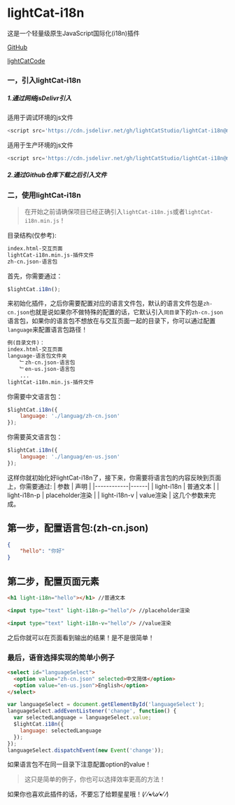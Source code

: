 # lightCat-i18n
这是一个轻量级原生JavaScript国际化(i18n)插件

[GitHub](https://github.com/lightCatStudio/lightCat-i18n)

[lightCatCode](https://lightCatCode.flarum.cloud)
### 一，引入lightCat-i18n
##### 1.通过网络jsDelivr引入
适用于调试环境的js文件
```JavaScript
<script src='https://cdn.jsdelivr.net/gh/lightCatStudio/lightCat-i18n@main/lightCat-i18n.js'></script>
```
适用于生产环境的js文件
```JavaScript
<script src='https://cdn.jsdelivr.net/gh/lightCatStudio/lightCat-i18n@main/lightCat-i18n.min.js'></script>
```
##### 2.通过Github仓库下载之后引入文件
### 二，使用lightCat-i18n
> 在开始之前请确保项目已经正确引入`lightCat-i18n.js`或者`lightCat-i18n.min.js`！

目录结构(仅参考):
```txt
index.html-交互页面
lightCat-i18n.min.js-插件文件
zh-cn.json-语言包
```
首先，你需要通过：
```JavaScript
$lightCat.i18n();
```
来初始化插件，之后你需要配置对应的语言文件包，默认的语言文件包是`zh-cn.json`也就是说如果你不做特殊的配置的话，它默认引入`同目录`下的`zh-cn.json`语言包，如果你的语言包不想放在与交互页面一起的目录下，你可以通过配置`language`来配置语言包路径！
```txt
例(目录文件)：
index.html-交互页面
language-语言包文件夹
    ﹂zh-cn.json-语言包
    ﹂en-us.json-语言包
    ...
lightCat-i18n.min.js-插件文件
```
你需要中文语言包：
```JavaScript
$lightCat.i18n({
    language: './languag/zh-cn.json'
});
```
你需要英文语言包：
```JavaScript
$lightCat.i18n({
    language: './languag/en-us.json'
});
```
这样你就初始化好lightCat-i18n了，接下来，你需要将语言包的内容反映到页面上，你需要通过:
|    参数    | 声明 |
|------------|------|
|    light-i18n    | 普通文本   |
|    light-i18n-p    | placeholder渲染   |
|    light-i18n-v    | value渲染   |
这几个参数来完成。
## 第一步，配置语言包:(zh-cn.json)
```json
{
    "hello": "你好"
}
```
## 第二步，配置页面元素
```Html
<h1 light-i18n="hello"></h1> //普通文本
```
```Html
<input type="text" light-i18n-p="hello"/> //placeholder渲染
```
```Html
<input type="text" light-i18n-v="hello"/> //value渲染
```
之后你就可以在页面看到输出的结果！是不是很简单！
### 最后，语音选择实现的简单小例子
```html
<select id="languageSelect">
  <option value="zh-cn.json" selected>中文简体</option>
  <option value="en-us.json">English</option>
</select>
```
```JavaScript
var languageSelect = document.getElementById('languageSelect');
languageSelect.addEventListener('change', function() {
  var selectedLanguage = languageSelect.value;
  $lightCat.i18n({
    language: selectedLanguage
  });
});
languageSelect.dispatchEvent(new Event('change'));
```
如果语言包不在同一目录下注意配置option的value！

> 这只是简单的例子，你也可以选择效率更高的方法！

如果你也喜欢此插件的话，不要忘了给颗星星哦！(⁄ ⁄•⁄ω⁄•⁄ ⁄)
